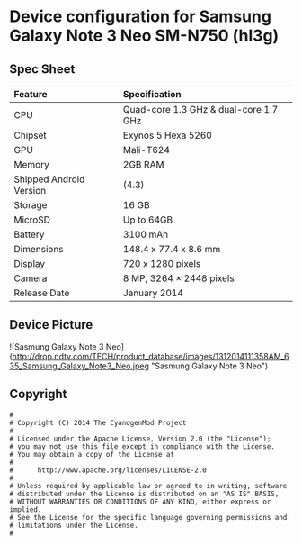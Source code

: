 # Device configuration for Samsung Galaxy Note 3 Neo SM-N750 (hl3g)

## Spec Sheet

| Feature                 | Specification                         |
| :---------------------- | :-------------------------------------|
| CPU                     | Quad-core 1.3 GHz & dual-core 1.7 GHz |
| Chipset                 | Exynos 5 Hexa 5260                    |
| GPU                     | Mali-T624                             |
| Memory                  | 2GB RAM                               |
| Shipped Android Version | (4.3)                                 |
| Storage                 | 16 GB                                 |
| MicroSD                 | Up to 64GB                            |
| Battery                 | 3100 mAh                              |
| Dimensions              | 148.4 x 77.4 x 8.6 mm                 |
| Display                 | 720 x 1280 pixels                     |
| Camera                  | 8 MP, 3264 × 2448 pixels              |
| Release Date            | January 2014                          |

## Device Picture 

![Sasmung Galaxy Note 3 Neo] (http://drop.ndtv.com/TECH/product_database/images/1312014111358AM_635_Samsung_Galaxy_Note3_Neo.jpeg "Sasmung Galaxy Note 3 Neo")

## Copyright

```
#
# Copyright (C) 2014 The CyanogenMod Project
#
# Licensed under the Apache License, Version 2.0 (the "License");
# you may not use this file except in compliance with the License.
# You may obtain a copy of the License at
#
#      http://www.apache.org/licenses/LICENSE-2.0
#
# Unless required by applicable law or agreed to in writing, software
# distributed under the License is distributed on an "AS IS" BASIS,
# WITHOUT WARRANTIES OR CONDITIONS OF ANY KIND, either express or implied.
# See the License for the specific language governing permissions and
# limitations under the License.
#
```
